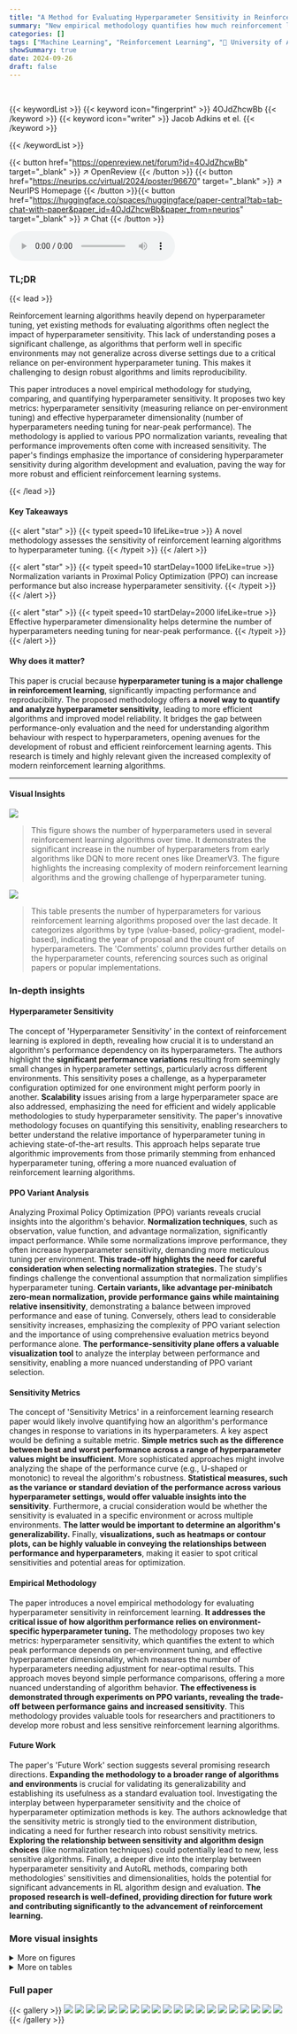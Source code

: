 ```yaml
---
title: "A Method for Evaluating Hyperparameter Sensitivity in Reinforcement Learning"
summary: "New empirical methodology quantifies how much reinforcement learning algorithm performance relies on per-environment hyperparameter tuning, enabling better algorithm design."
categories: []
tags: ["Machine Learning", "Reinforcement Learning", "🏢 University of Alberta",]
showSummary: true
date: 2024-09-26
draft: false
---
```


<br>

{{< keywordList >}}
{{< keyword icon="fingerprint" >}} 4OJdZhcwBb {{< /keyword >}}
{{< keyword icon="writer" >}} Jacob Adkins et el. {{< /keyword >}}
 
{{< /keywordList >}}

{{< button href="https://openreview.net/forum?id=4OJdZhcwBb" target="_blank" >}}
↗ OpenReview
{{< /button >}}
{{< button href="https://neurips.cc/virtual/2024/poster/96670" target="_blank" >}}
↗ NeurIPS Homepage
{{< /button >}}{{< button href="https://huggingface.co/spaces/huggingface/paper-central?tab=tab-chat-with-paper&paper_id=4OJdZhcwBb&paper_from=neurips" target="_blank" >}}
↗ Chat
{{< /button >}}



<audio controls>
    <source src="https://ai-paper-reviewer.com/4OJdZhcwBb/podcast.wav" type="audio/wav">
    Your browser does not support the audio element.
</audio>


### TL;DR


{{< lead >}}

Reinforcement learning algorithms heavily depend on hyperparameter tuning, yet existing methods for evaluating algorithms often neglect the impact of hyperparameter sensitivity. This lack of understanding poses a significant challenge, as algorithms that perform well in specific environments may not generalize across diverse settings due to a critical reliance on per-environment hyperparameter tuning.  This makes it challenging to design robust algorithms and limits reproducibility.



This paper introduces a novel empirical methodology for studying, comparing, and quantifying hyperparameter sensitivity. It proposes two key metrics: hyperparameter sensitivity (measuring reliance on per-environment tuning) and effective hyperparameter dimensionality (number of hyperparameters needing tuning for near-peak performance). The methodology is applied to various PPO normalization variants, revealing that performance improvements often come with increased sensitivity. The paper's findings emphasize the importance of considering hyperparameter sensitivity during algorithm development and evaluation, paving the way for more robust and efficient reinforcement learning systems.

{{< /lead >}}


#### Key Takeaways

{{< alert "star" >}}
{{< typeit speed=10 lifeLike=true >}} A novel methodology assesses the sensitivity of reinforcement learning algorithms to hyperparameter tuning. {{< /typeit >}}
{{< /alert >}}

{{< alert "star" >}}
{{< typeit speed=10 startDelay=1000 lifeLike=true >}} Normalization variants in Proximal Policy Optimization (PPO) can increase performance but also increase hyperparameter sensitivity. {{< /typeit >}}
{{< /alert >}}

{{< alert "star" >}}
{{< typeit speed=10 startDelay=2000 lifeLike=true >}} Effective hyperparameter dimensionality helps determine the number of hyperparameters needing tuning for near-peak performance. {{< /typeit >}}
{{< /alert >}}

#### Why does it matter?
This paper is crucial because **hyperparameter tuning is a major challenge in reinforcement learning**, significantly impacting performance and reproducibility.  The proposed methodology offers **a novel way to quantify and analyze hyperparameter sensitivity**, leading to more efficient algorithms and improved model reliability. It bridges the gap between performance-only evaluation and the need for understanding algorithm behaviour with respect to hyperparameters, opening avenues for the development of robust and efficient reinforcement learning agents. This research is timely and highly relevant given the increased complexity of modern reinforcement learning algorithms.

------
#### Visual Insights



![](https://ai-paper-reviewer.com/4OJdZhcwBb/figures_1_1.jpg)

> This figure shows the number of hyperparameters used in several reinforcement learning algorithms over time.  It demonstrates the significant increase in the number of hyperparameters from early algorithms like DQN to more recent ones like DreamerV3. The figure highlights the increasing complexity of modern reinforcement learning algorithms and the growing challenge of hyperparameter tuning.





![](https://ai-paper-reviewer.com/4OJdZhcwBb/tables_12_1.jpg)

> This table presents the number of hyperparameters for various reinforcement learning algorithms proposed over the last decade.  It categorizes algorithms by type (value-based, policy-gradient, model-based), indicating the year of proposal and the count of hyperparameters.  The 'Comments' column provides further details on the hyperparameter counts, referencing sources such as original papers or popular implementations.





### In-depth insights


#### Hyperparameter Sensitivity
The concept of 'Hyperparameter Sensitivity' in the context of reinforcement learning is explored in depth, revealing how crucial it is to understand an algorithm's performance dependency on its hyperparameters.  The authors highlight the **significant performance variations** resulting from seemingly small changes in hyperparameter settings, particularly across different environments. This sensitivity poses a challenge, as a hyperparameter configuration optimized for one environment might perform poorly in another. **Scalability** issues arising from a large hyperparameter space are also addressed, emphasizing the need for efficient and widely applicable methodologies to study hyperparameter sensitivity. The paper's innovative methodology focuses on quantifying this sensitivity, enabling researchers to better understand the relative importance of hyperparameter tuning in achieving state-of-the-art results.  This approach helps separate true algorithmic improvements from those primarily stemming from enhanced hyperparameter tuning, offering a more nuanced evaluation of reinforcement learning algorithms.

#### PPO Variant Analysis
Analyzing Proximal Policy Optimization (PPO) variants reveals crucial insights into the algorithm's behavior.  **Normalization techniques**, such as observation, value function, and advantage normalization, significantly impact performance. While some normalizations improve performance, they often increase hyperparameter sensitivity, demanding more meticulous tuning per environment. **This trade-off highlights the need for careful consideration when selecting normalization strategies.**  The study's findings challenge the conventional assumption that normalization simplifies hyperparameter tuning.  **Certain variants, like advantage per-minibatch zero-mean normalization, provide performance gains while maintaining relative insensitivity**, demonstrating a balance between improved performance and ease of tuning. Conversely, others lead to considerable sensitivity increases, emphasizing the complexity of PPO variant selection and the importance of using comprehensive evaluation metrics beyond performance alone.  **The performance-sensitivity plane offers a valuable visualization tool** to analyze the interplay between performance and sensitivity, enabling a more nuanced understanding of PPO variant selection.

#### Sensitivity Metrics
The concept of 'Sensitivity Metrics' in a reinforcement learning research paper would likely involve quantifying how an algorithm's performance changes in response to variations in its hyperparameters.  A key aspect would be defining a suitable metric.  **Simple metrics such as the difference between best and worst performance across a range of hyperparameter values might be insufficient**. More sophisticated approaches might involve analyzing the shape of the performance curve (e.g., U-shaped or monotonic) to reveal the algorithm's robustness. **Statistical measures, such as the variance or standard deviation of the performance across various hyperparameter settings, would offer valuable insights into the sensitivity**.  Furthermore, a crucial consideration would be whether the sensitivity is evaluated in a specific environment or across multiple environments. **The latter would be important to determine an algorithm's generalizability.**  Finally, **visualizations, such as heatmaps or contour plots, can be highly valuable in conveying the relationships between performance and hyperparameters**, making it easier to spot critical sensitivities and potential areas for optimization.

#### Empirical Methodology
The paper introduces a novel empirical methodology for evaluating hyperparameter sensitivity in reinforcement learning.  **It addresses the critical issue of how algorithm performance relies on environment-specific hyperparameter tuning.** The methodology proposes two key metrics: hyperparameter sensitivity, which quantifies the extent to which peak performance depends on per-environment tuning, and effective hyperparameter dimensionality, which measures the number of hyperparameters needing adjustment for near-optimal results.  This approach moves beyond simple performance comparisons, offering a more nuanced understanding of algorithm behavior. **The effectiveness is demonstrated through experiments on PPO variants, revealing the trade-off between performance gains and increased sensitivity**.  This methodology provides valuable tools for researchers and practitioners to develop more robust and less sensitive reinforcement learning algorithms.

#### Future Work
The paper's 'Future Work' section suggests several promising research directions.  **Expanding the methodology to a broader range of algorithms and environments** is crucial for validating its generalizability and establishing its usefulness as a standard evaluation tool.  Investigating the interplay between hyperparameter sensitivity and the choice of hyperparameter optimization methods is key. The authors acknowledge that the sensitivity metric is strongly tied to the environment distribution, indicating a need for further research into robust sensitivity metrics.  **Exploring the relationship between sensitivity and algorithm design choices** (like normalization techniques) could potentially lead to new, less sensitive algorithms. Finally, a deeper dive into the interplay between hyperparameter sensitivity and AutoRL methods, comparing both methodologies' sensitivities and dimensionalities, holds the potential for significant advancements in RL algorithm design and evaluation. **The proposed research is well-defined, providing direction for future work and contributing significantly to the advancement of reinforcement learning.**


### More visual insights

<details>
<summary>More on figures
</summary>


![](https://ai-paper-reviewer.com/4OJdZhcwBb/figures_3_1.jpg)

> This figure shows the distribution of performance (AUC) for 625 hyperparameter settings in two environments, Swimmer and Halfcheetah, before and after normalization. The left panel shows the raw AUC distributions which differ significantly in scale and range. The right panel shows the distributions after a percentile-based normalization, making them comparable across environments.


![](https://ai-paper-reviewer.com/4OJdZhcwBb/figures_4_1.jpg)

> This figure shows the distributions of environment-normalized scores for 625 different hyperparameter settings of the PPO algorithm across two environments: Swimmer and Halfcheetah.  It highlights the variability in performance across environments, even with the same algorithm and similar hyperparameter settings. The red stars represent a setting that performs exceptionally well in Halfcheetah but poorly in Swimmer, illustrating the challenge of finding universally good hyperparameter settings. In contrast, the blue stars represent a setting that achieves good performance in both environments, indicating a more robust configuration.


![](https://ai-paper-reviewer.com/4OJdZhcwBb/figures_5_1.jpg)

> This figure shows a two-dimensional plane used for evaluating reinforcement learning algorithms. The x-axis represents the hyperparameter sensitivity, indicating how much an algorithm's performance relies on per-environment hyperparameter tuning. The y-axis represents the per-environment tuned score, showing the average normalized performance when hyperparameters are tuned for each environment. The plane is divided into five regions, each representing a different combination of performance and sensitivity.  Algorithms in the top-left quadrant (Region 1) are ideal, showing high performance and low sensitivity. Regions 2, 3, and 4 represent trade-offs between performance and sensitivity, while Region 5 shows low performance and high sensitivity, indicating less desirable algorithms.


![](https://ai-paper-reviewer.com/4OJdZhcwBb/figures_7_1.jpg)

> This figure shows the performance-sensitivity plane, a visualization tool to analyze the relationship between an algorithm's performance and its sensitivity to hyperparameter tuning across different environments. The x-axis represents hyperparameter sensitivity, while the y-axis shows the per-environment tuned performance. Each point on the plot represents a variant of the PPO algorithm, with error bars indicating 95% confidence intervals. This visualization helps to understand how different normalization variants affect both the performance and sensitivity of PPO.


![](https://ai-paper-reviewer.com/4OJdZhcwBb/figures_8_1.jpg)

> This figure shows the relationship between the number of hyperparameters tuned and the normalized performance scores for different variants of the PPO algorithm.  Each subplot represents a different PPO variant, and shows how performance improves as more hyperparameters are tuned. The dashed line in each subplot indicates the point where tuning the hyperparameters yields 95% of peak performance. This helps to quantify the *effective hyperparameter dimensionality*, showing how many hyperparameters really need tuning to achieve most of the performance gain.


![](https://ai-paper-reviewer.com/4OJdZhcwBb/figures_13_1.jpg)

> This figure shows five performance-sensitivity plots. Each plot is generated by removing one of the five environments (Ant, Halfcheetah, Hopper, Swimmer, Walker2d) from the original dataset used to create the main performance-sensitivity plot (Figure 5 in the paper). The x-axis represents the hyperparameter sensitivity, and the y-axis represents the per-environment tuned performance. Each point in the plots represents a specific variant of the PPO algorithm, with error bars indicating the 95% confidence intervals. By comparing these plots to the main performance-sensitivity plot, one can analyze how the removal of a specific environment affects the overall sensitivity and performance of the different PPO variants. This analysis helps to understand the robustness of the algorithms across different environments and how much reliance they have on hyperparameter tuning in each environment.


![](https://ai-paper-reviewer.com/4OJdZhcwBb/figures_13_2.jpg)

> This figure shows the performance-sensitivity plane for different variants of the Proximal Policy Optimization (PPO) algorithm.  The x-axis represents the hyperparameter sensitivity, measuring how much an algorithm's performance relies on per-environment hyperparameter tuning. The y-axis represents the per-environment tuned performance. Each point represents a PPO variant, and the error bars indicate 95% confidence intervals based on 10,000 bootstrap samples. The plot helps visualize the trade-off between performance and sensitivity for various normalization techniques used in PPO.


</details>




<details>
<summary>More on tables
</summary>


![](https://ai-paper-reviewer.com/4OJdZhcwBb/tables_13_1.jpg)
> This table shows, for each algorithm variant, the subsets of hyperparameters that, when tuned, resulted in the most significant performance improvement. The table is organized by the size of the subset (1, 2, or 3 hyperparameters).  For example, for the PPO algorithm, tuning only the λ hyperparameter (Size 1) provided the most benefit.  In contrast, for the Advantage percentile scaling variant, tuning the αw hyperparameter alone (Size 1) was most impactful, but adding λ and αθ yielded further improvements (Size 3). This highlights the differing relative importance of hyperparameters across various algorithm implementations.

![](https://ai-paper-reviewer.com/4OJdZhcwBb/tables_14_1.jpg)
> This table presents the mean and standard deviation of returns for various PPO algorithm variants across different environments and hyperparameter settings.  The results show the average performance achieved by each algorithm variant under different conditions, providing insights into their relative effectiveness and sensitivity to hyperparameter tuning across various environments.

</details>




### Full paper

{{< gallery >}}
<img src="https://ai-paper-reviewer.com/4OJdZhcwBb/1.png" class="grid-w50 md:grid-w33 xl:grid-w25" />
<img src="https://ai-paper-reviewer.com/4OJdZhcwBb/2.png" class="grid-w50 md:grid-w33 xl:grid-w25" />
<img src="https://ai-paper-reviewer.com/4OJdZhcwBb/3.png" class="grid-w50 md:grid-w33 xl:grid-w25" />
<img src="https://ai-paper-reviewer.com/4OJdZhcwBb/4.png" class="grid-w50 md:grid-w33 xl:grid-w25" />
<img src="https://ai-paper-reviewer.com/4OJdZhcwBb/5.png" class="grid-w50 md:grid-w33 xl:grid-w25" />
<img src="https://ai-paper-reviewer.com/4OJdZhcwBb/6.png" class="grid-w50 md:grid-w33 xl:grid-w25" />
<img src="https://ai-paper-reviewer.com/4OJdZhcwBb/7.png" class="grid-w50 md:grid-w33 xl:grid-w25" />
<img src="https://ai-paper-reviewer.com/4OJdZhcwBb/8.png" class="grid-w50 md:grid-w33 xl:grid-w25" />
<img src="https://ai-paper-reviewer.com/4OJdZhcwBb/9.png" class="grid-w50 md:grid-w33 xl:grid-w25" />
<img src="https://ai-paper-reviewer.com/4OJdZhcwBb/10.png" class="grid-w50 md:grid-w33 xl:grid-w25" />
<img src="https://ai-paper-reviewer.com/4OJdZhcwBb/11.png" class="grid-w50 md:grid-w33 xl:grid-w25" />
<img src="https://ai-paper-reviewer.com/4OJdZhcwBb/12.png" class="grid-w50 md:grid-w33 xl:grid-w25" />
<img src="https://ai-paper-reviewer.com/4OJdZhcwBb/13.png" class="grid-w50 md:grid-w33 xl:grid-w25" />
<img src="https://ai-paper-reviewer.com/4OJdZhcwBb/14.png" class="grid-w50 md:grid-w33 xl:grid-w25" />
<img src="https://ai-paper-reviewer.com/4OJdZhcwBb/15.png" class="grid-w50 md:grid-w33 xl:grid-w25" />
<img src="https://ai-paper-reviewer.com/4OJdZhcwBb/16.png" class="grid-w50 md:grid-w33 xl:grid-w25" />
<img src="https://ai-paper-reviewer.com/4OJdZhcwBb/17.png" class="grid-w50 md:grid-w33 xl:grid-w25" />
<img src="https://ai-paper-reviewer.com/4OJdZhcwBb/18.png" class="grid-w50 md:grid-w33 xl:grid-w25" />
<img src="https://ai-paper-reviewer.com/4OJdZhcwBb/19.png" class="grid-w50 md:grid-w33 xl:grid-w25" />
<img src="https://ai-paper-reviewer.com/4OJdZhcwBb/20.png" class="grid-w50 md:grid-w33 xl:grid-w25" />
{{< /gallery >}}
